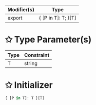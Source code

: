 | Modifier(s)                            | Type                     |
|----------------------------------------|--------------------------|
| export | { [P in T]: T; }[T] |

# &#10025; Type Parameter(s)

| Type | Constraint |
| ---- | ---------- |
| T    | string     |

# &#10025; Initializer

```ts
{ [P in T]: T }[T]
```